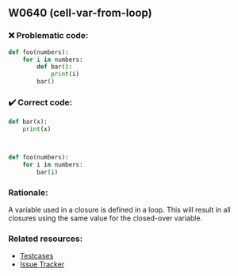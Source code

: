 ## W0640 (cell-var-from-loop)

### :x: Problematic code:

```python
def foo(numbers):
    for i in numbers:
        def bar():
            print(i)
        bar()
```

### :heavy_check_mark: Correct code:

```python
def bar(x):
    print(x)



def foo(numbers):
    for i in numbers:
        bar(i)
```

### Rationale:

A variable used in a closure is defined in a loop. This will result in all
closures using the same value for the closed-over variable.

### Related resources:

- [Testcases](https://github.com/PyCQA/pylint/blob/master/tests/functional/n/nested_func_defined_in_loop.py)
- [Issue Tracker](https://github.com/PyCQA/pylint/issues?q=is%3Aissue+%22cell-var-from-loop%22+OR+%22W0640%22)

